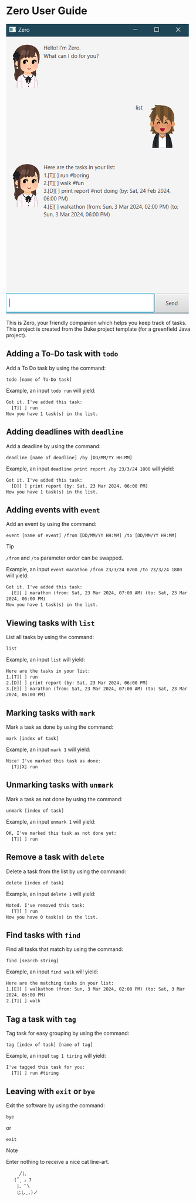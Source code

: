 <style>
  code {
    white-space : pre-wrap !important;
    word-break: break-word;
  }
</style>
# Zero User Guide
![GUI preview image](Ui.png)

This is Zero, your friendly companion which helps you keep track of tasks. This project is created from the Duke project template (for a greenfield Java project).

## Adding a To-Do task with `todo`
Add a To Do task by using the command:
```
todo [name of To-Do task]
```
Example, an input `todo run` will yield:

```
Got it. I've added this task:
  [T][ ] run
Now you have 1 task(s) in the list.
```

## Adding deadlines with `deadline`
Add a deadline by using the command:
```
deadline [name of deadline] /by [DD/MM/YY HH:MM]
```
Example, an input `deadline print report /by 23/3/24 1800` will yield:

```
Got it. I've added this task:
  [D][ ] print report (by: Sat, 23 Mar 2024, 06:00 PM)
Now you have 1 task(s) in the list.
```

## Adding events with `event`
Add an event by using the command:
```
event [name of event] /from [DD/MM/YY HH:MM] /to [DD/MM/YY HH:MM]
```
> [!TIP]
> `/from` and `/to` parameter order can be swapped.

Example, an input `event marathon /from 23/3/24 0700 /to 23/3/24 1800` will yield:

```
Got it. I've added this task:
  [E][ ] marathon (from: Sat, 23 Mar 2024, 07:00 AM) (to: Sat, 23 Mar 2024, 06:00 PM)
Now you have 1 task(s) in the list.
```

## Viewing tasks with `list`
List all tasks by using the command:
```
list
```
Example, an input `list` will yield:
```
Here are the tasks in your list:
1.[T][ ] run
2.[D][ ] print report (by: Sat, 23 Mar 2024, 06:00 PM)
3.[E][ ] marathon (from: Sat, 23 Mar 2024, 07:00 AM) (to: Sat, 23 Mar 2024, 06:00 PM)
```

## Marking tasks with `mark`
Mark a task as done by using the command:
```
mark [index of task]
```
Example, an input `mark 1` will yield:
```
Nice! I've marked this task as done:
  [T][X] run
```

## Unmarking tasks with `unmark`
Mark a task as not done by using the command:
```
unmark [index of task]
```
Example, an input `unmark 1` will yield:
```
OK, I've marked this task as not done yet:
  [T][ ] run
```

## Remove a task with `delete`
Delete a task from the list by using the command:
```
delete [index of task]
```
Example, an input `delete 1` will yield:
```
Noted. I've removed this task:
  [T][ ] run
Now you have 0 task(s) in the list.
```

## Find tasks with `find`
Find all tasks that match by using the command:
```
find [search string]
```
Example, an input `find walk` will yield:
```
Here are the matching tasks in your list:
1.[E][ ] walkathon (from: Sun, 3 Mar 2024, 02:00 PM) (to: Sat, 3 Mar 2024, 06:00 PM)
2.[T][ ] walk
```

## Tag a task with `tag`
Tag task for easy grouping by using the command:
```
tag [index of task] [name of tag]
```
Example, an input `tag 1 tiring` will yield:
```
I've tagged this task for you:
  [T][ ] run #tiring
```

## Leaving with `exit` or `bye`

Exit the software by using the command:
```
bye
```
or
```
exit
```

>[!NOTE]
>Enter nothing to receive a nice cat line-art.
>```
>      ╱|、
>    (˚ˎ 。7
>     |、˜〵
>     じしˍ,)ノ
>```
